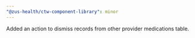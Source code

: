 ```yaml
---
"@zus-health/ctw-component-library": minor
---
```


Added an action to dismiss records from other provider medications table.
